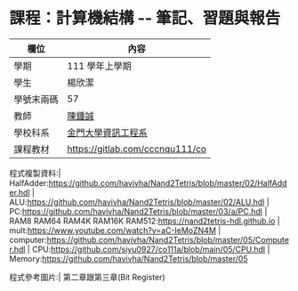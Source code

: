 # 課程：計算機結構 -- 筆記、習題與報告

欄位 | 內容
-----|--------
學期 | 111 學年上學期
學生 | 楊欣潔
學號末兩碼 | 57
教師 | [陳鍾誠](https://www.nqu.edu.tw/educsie/index.php?act=blog&code=list&ids=4)
學校科系 | [金門大學資訊工程系](https://www.nqu.edu.tw/educsie/index.php)
課程教材 | https://gitlab.com/cccnqu111/co

程式複製資料:| HalfAdder:https://github.com/havivha/Nand2Tetris/blob/master/02/HalfAdder.hdl
            | ALU:https://github.com/havivha/Nand2Tetris/blob/master/02/ALU.hdl 
            | PC:https://github.com/havivha/Nand2Tetris/blob/master/03/a/PC.hdl
            | RAM8 RAM64 RAM4K RAM16K RAM512:https://nand2tetris-hdl.github.io
            | mult:https://www.youtube.com/watch?v=aC-IeMoZN4M 
            | computer:https://github.com/havivha/Nand2Tetris/blob/master/05/Computer.hdl 
            | CPU:https://github.com/siyu0927/co111a/blob/main/05/CPU.hdl 
            | Memory:https://github.com/havivha/Nand2Tetris/blob/master/05 

程式參考圖片:| 第二章跟第三章(Bit Register)